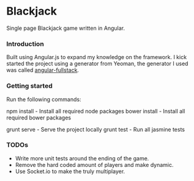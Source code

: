 # Blackjack

Single page Blackjack game written in Angular.

### Introduction

Built using Angular.js to expand my knowledge on the framework. I kick started
the project using a generator from Yeoman, the generator I used was called
[angular-fullstack].

### Getting started

Run the following commands:

npm install - Install all required node packages
bower install - Install all required bower packages

grunt serve - Serve the project locally
grunt test - Run all jasmine tests

### TODOs

- Write more unit tests around the ending of the game.
- Remove the hard coded amount of players and make dynamic.
- Use Socket.io to make the truly multiplayer.

[angular-fullstack]:https://github.com/DaftMonk/generator-angular-fullstack